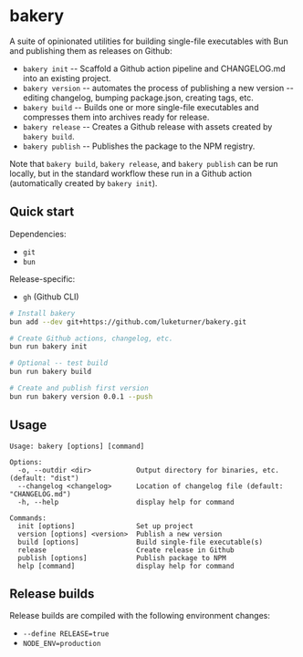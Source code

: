 # bakery

A suite of opinionated utilities for building single-file executables with Bun and publishing them as releases on Github:

- `bakery init` -- Scaffold a Github action pipeline and CHANGELOG.md into an existing project.
- `bakery version` -- automates the process of publishing a new version -- editing changelog, bumping package.json, creating tags, etc.
- `bakery build` -- Builds one or more single-file executables and compresses them into archives ready for release.
- `bakery release` -- Creates a Github release with assets created by `bakery build`.
- `bakery publish` -- Publishes the package to the NPM registry.

Note that `bakery build`, `bakery release`, and `bakery publish` can be run locally, but in the standard workflow these run in a Github action (automatically created by `bakery init`).

## Quick start

Dependencies:

- `git`
- `bun`

Release-specific:

- `gh` (Github CLI)

```bash
# Install bakery
bun add --dev git+https://github.com/luketurner/bakery.git

# Create Github actions, changelog, etc.
bun run bakery init

# Optional -- test build
bun run bakery build

# Create and publish first version
bun run bakery version 0.0.1 --push
```

## Usage

```
Usage: bakery [options] [command]

Options:
  -o, --outdir <dir>           Output directory for binaries, etc. (default: "dist")
  --changelog <changelog>      Location of changelog file (default: "CHANGELOG.md") 
  -h, --help                   display help for command

Commands:
  init [options]               Set up project
  version [options] <version>  Publish a new version
  build [options]              Build single-file executable(s)
  release                      Create release in Github
  publish [options]            Publish package to NPM
  help [command]               display help for command
```

## Release builds

Release builds are compiled with the following environment changes:

- `--define RELEASE=true`
- `NODE_ENV=production`
